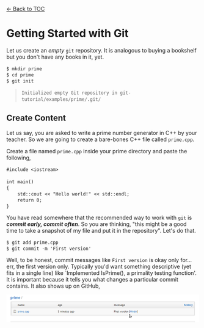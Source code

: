 [<- Back to TOC](https://github.com/Hindol/git-tutorial/blob/master/README.md)

# Getting Started with Git
Let us create an _empty_ `git` repository. It is analogous to buying a bookshelf but you don't have any books in it, yet.

    $ mkdir prime
    $ cd prime
    $ git init

> `Initialized empty Git repository in git-tutorial/examples/prime/.git/`

## Create Content
Let us say, you are asked to write a prime number generator in C++ by your teacher. So we are going to create a bare-bones C++ file called `prime.cpp`.

Create a file named `prime.cpp` inside your prime directory and paste the following,

    #include <iostream>

    int main()
    {
        std::cout << "Hello world!" << std::endl;
        return 0;
    }

You have read somewhere that the recommended way to work with `git` is ___commit early, commit often___. So you are thinking, "this might be a good time to take a snapshot of my file and put it in the repository". Let's do that.

    $ git add prime.cpp
    $ git commit -m 'First version'

Well, to be honest, commit messages like `First version` is okay only for... err, the first version only. Typically you'd want something descriptive (yet fits in a single line) like `Implemented IsPrime(), a primality testing function'. It is important because it tells you what changes a particular commit contains. It also shows up on GitHub,

![GitHub Commit Message](images/commit-message.png "GitHub Commit Message")